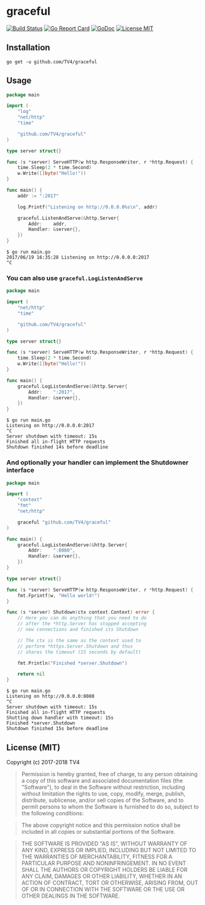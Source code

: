 # graceful

[![Build Status](https://travis-ci.org/TV4/graceful.svg?branch=master)](https://travis-ci.org/TV4/graceful)
[![Go Report Card](https://goreportcard.com/badge/github.com/TV4/graceful)](https://goreportcard.com/report/github.com/TV4/graceful)
[![GoDoc](https://img.shields.io/badge/godoc-reference-blue.svg?style=flat)](https://godoc.org/github.com/TV4/graceful)
[![License MIT](https://img.shields.io/badge/license-MIT-lightgrey.svg?style=flat)](https://github.com/TV4/graceful#license-mit)

## Installation

    go get -u github.com/TV4/graceful

## Usage

```go
package main

import (
	"log"
	"net/http"
	"time"

	"github.com/TV4/graceful"
)

type server struct{}

func (s *server) ServeHTTP(w http.ResponseWriter, r *http.Request) {
	time.Sleep(2 * time.Second)
	w.Write([]byte("Hello!"))
}

func main() {
	addr := ":2017"

	log.Printf("Listening on http://0.0.0.0%s\n", addr)

	graceful.ListenAndServe(&http.Server{
		Addr:    addr,
		Handler: &server{},
	})
}
```

```
$ go run main.go
2017/06/19 16:35:28 Listening on http://0.0.0.0:2017
^C
```

### You can also use `graceful.LogListenAndServe`

```go
package main

import (
	"net/http"
	"time"

	"github.com/TV4/graceful"
)

type server struct{}

func (s *server) ServeHTTP(w http.ResponseWriter, r *http.Request) {
	time.Sleep(2 * time.Second)
	w.Write([]byte("Hello!"))
}

func main() {
	graceful.LogListenAndServe(&http.Server{
		Addr:    ":2017",
		Handler: &server{},
	})
}
```

```
$ go run main.go
Listening on http://0.0.0.0:2017
^C
Server shutdown with timeout: 15s
Finished all in-flight HTTP requests
Shutdown finished 14s before deadline
```

### And optionally your handler can implement the Shutdowner interface

```go
package main

import (
	"context"
	"fmt"
	"net/http"

	graceful "github.com/TV4/graceful"
)

func main() {
	graceful.LogListenAndServe(&http.Server{
		Addr:    ":8080",
		Handler: &server{},
	})
}

type server struct{}

func (s *server) ServeHTTP(w http.ResponseWriter, r *http.Request) {
	fmt.Fprintf(w, "Hello world!")
}

func (s *server) Shutdown(ctx context.Context) error {
	// Here you can do anything that you need to do
	// after the *http.Server has stopped accepting
	// new connections and finished its Shutdown

	// The ctx is the same as the context used to
	// perform *https.Server.Shutdown and thus
	// shares the timeout (15 seconds by default)

	fmt.Println("Finished *server.Shutdown")

	return nil
}
```

```
$ go run main.go
Listening on http://0.0.0.0:8080
^C
Server shutdown with timeout: 15s
Finished all in-flight HTTP requests
Shutting down handler with timeout: 15s
Finished *server.Shutdown
Shutdown finished 15s before deadline
```

## License (MIT)

Copyright (c) 2017-2018 TV4

> Permission is hereby granted, free of charge, to any person obtaining
> a copy of this software and associated documentation files (the
> "Software"), to deal in the Software without restriction, including
> without limitation the rights to use, copy, modify, merge, publish,
> distribute, sublicense, and/or sell copies of the Software, and to
> permit persons to whom the Software is furnished to do so, subject to
> the following conditions:

> The above copyright notice and this permission notice shall be
> included in all copies or substantial portions of the Software.

> THE SOFTWARE IS PROVIDED "AS IS", WITHOUT WARRANTY OF ANY KIND,
> EXPRESS OR IMPLIED, INCLUDING BUT NOT LIMITED TO THE WARRANTIES OF
> MERCHANTABILITY, FITNESS FOR A PARTICULAR PURPOSE AND
> NONINFRINGEMENT. IN NO EVENT SHALL THE AUTHORS OR COPYRIGHT HOLDERS BE
> LIABLE FOR ANY CLAIM, DAMAGES OR OTHER LIABILITY, WHETHER IN AN ACTION
> OF CONTRACT, TORT OR OTHERWISE, ARISING FROM, OUT OF OR IN CONNECTION
> WITH THE SOFTWARE OR THE USE OR OTHER DEALINGS IN THE SOFTWARE.
